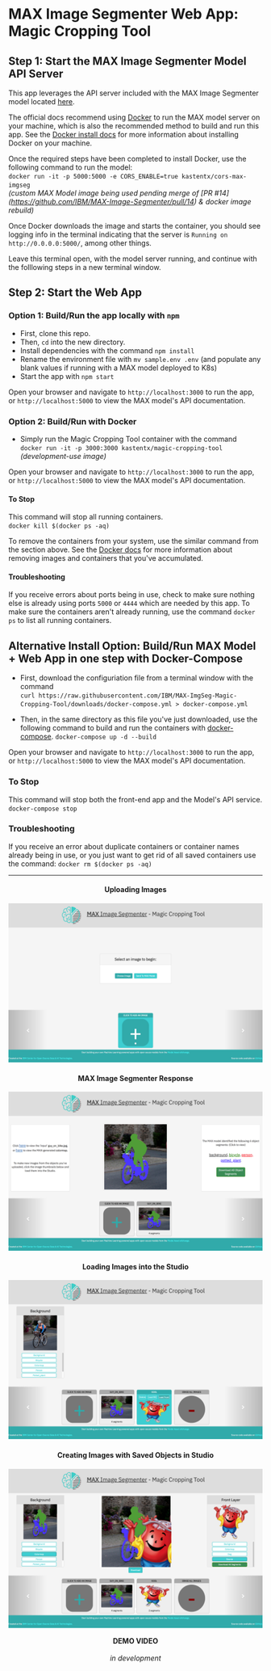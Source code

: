 # MAX Image Segmenter Web App: Magic Cropping Tool

## Step 1: Start the MAX Image Segmenter Model API Server

This app leverages the API server included with the MAX Image Segmenter model located [here](https://github.com/IBM/MAX-Image-Segmenter). 

The official docs recommend using [Docker](https://docs.docker.com/) to run the MAX model server on your machine, which is also the recommended method to build and run this app. See the [Docker install docs](https://docs.docker.com/install/) for more information about installing Docker on your machine.

Once the required steps have been completed to install Docker, use the following command to run the model:  
`docker run -it -p 5000:5000 -e CORS_ENABLE=true kastentx/cors-max-imgseg`  
_(custom MAX Model image being used pending merge of [PR #14] (https://github.com/IBM/MAX-Image-Segmenter/pull/14) & docker image rebuild)_ 

Once Docker downloads the image and starts the container, you should see logging info in the terminal indicating that the server is `Running on http://0.0.0.0:5000/`, among other things. 

Leave this terminal open, with the model server running, and continue with the folllowing steps in a new terminal window.

## Step 2: Start the Web App

### Option 1: Build/Run the app locally with `npm`

* First, clone this repo.
* Then, `cd` into the new directory. 
* Install dependencies with the command `npm install`
* Rename the environment file with `mv sample.env .env` (and populate any blank values if running with a MAX model deployed to K8s)
* Start the app with `npm start`

Open your browser and navigate to `http://localhost:3000` to run the app, 
or `http://localhost:5000` to view the MAX model's API documentation.

### Option 2: Build/Run with Docker

* Simply run the Magic Cropping Tool container with the command  
`docker run -it -p 3000:3000 kastentx/magic-cropping-tool`   
_(development-use image)_

Open your browser and navigate to `http://localhost:3000` to run the app, 
or `http://localhost:5000` to view the MAX model's API documentation.

#### To Stop

This command will stop all running containers.  
`docker kill $(docker ps -aq)`

To remove the containers from your system, use the similar command from the section above. See the [Docker docs](https://docs.docker.com/) for more information about removing images and containers that you've accumulated. 

#### Troubleshooting

If you receive errors about ports being in use, check to make sure nothing else is already using ports `5000` or `4444` which are needed by this app. To make sure the containers aren't already running, use the command `docker ps` to list all running containers.

## Alternative Install Option: Build/Run MAX Model + Web App in one step with Docker-Compose

* First, download the configuriation file from a terminal window with the command  
  `curl https://raw.githubusercontent.com/IBM/MAX-ImgSeg-Magic-Cropping-Tool/downloads/docker-compose.yml > docker-compose.yml`

* Then, in the same directory as this file you've just downloaded, use the following command to build and run the containers with [docker-compose](https://docs.docker.com/compose/).
`docker-compose up -d --build`

Open your browser and navigate to `http://localhost:3000` to run the app, 
or `http://localhost:5000` to view the MAX model's API documentation.

### To Stop

This command will stop both the front-end app and the Model's API service.
`docker-compose stop`

### Troubleshooting

If you receive an error about duplicate containers or container names already being in use, or you just want to get rid of all saved containers use the command:
`docker rm $(docker ps -aq)`

<hr>
<div style="text-align: center">

#### Uploading Images
![upload](./screenshots/upload.png)

#### MAX Image Segmenter Response
![upload](./screenshots/max-response.png)

#### Loading Images into the Studio
![upload](./screenshots/loading-images.png)

#### Creating Images with Saved Objects in Studio
![upload](./screenshots/studio.png)

<b>DEMO VIDEO</b> <br>  
<i>in development</i>
</div>

